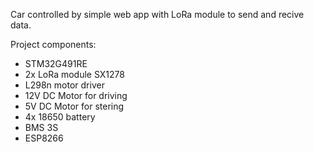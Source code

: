 Car controlled by simple web app with LoRa module to send and recive data.

Project components:
- STM32G491RE
- 2x LoRa module SX1278
- L298n motor driver
- 12V DC Motor for driving
- 5V DC Motor for stering
- 4x 18650 battery
- BMS 3S
- ESP8266
